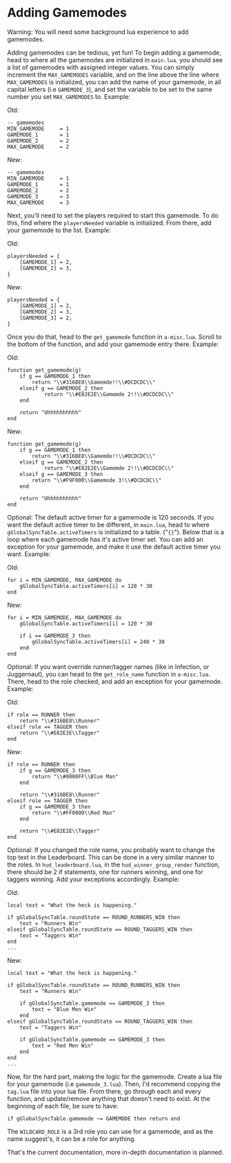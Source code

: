 # Adding Gamemodes

Warning: You will need some background lua experience to add gamemodes.

Adding gamemodes can be tedious, yet fun! To begin adding a gamemode, head to where all the gamemodes are initialized in `main.lua`. you should see a list of gamemodes with assigned integer values. You can simply increment the `MAX_GAMEMODES` variable, and on the line above the line where `MAX_GAMEMODES` is initialized, you can add the name of your gamemode, in all capital letters (i.e `GAMEMODE_3`), and set the variable to be set to the same number you set `MAX_GAMEMODES` to. Example:

Old:
```
-- gamemodes
MIN_GAMEMODE     = 1
GAMEMODE_1       = 1
GAMEMODE_2       = 2
MAX_GAMEMODE     = 2
```

New:
```
-- gamemodes
MIN_GAMEMODE     = 1
GAMEMODE_1       = 1
GAMEMODE_2       = 2
GAMEMODE_3       = 3
MAX_GAMEMODE     = 3
```

Next, you'll need to set the players required to start this gamemode. To do this, find where the `playersNeeded` variable is initialized. From there, add your gamemode to the list. Example:

Old:
```
playersNeeded = {
    [GAMEMODE_1] = 2,
    [GAMEMODE_2] = 3,
}
```

New:
```
playersNeeded = {
    [GAMEMODE_1] = 2,
    [GAMEMODE_2] = 3,
    [GAMEMODE_3] = 2,
}
```

Once you do that, head to the `get_gamemode` function in `a-misc.lua`. Scroll to the bottom of the function, and add your gamemode entry there. Example:

Old:
```
function get_gamemode(g)
	if g == GAMEMODE_1 then
		return "\\#316BE8\\Gamemde!!\\#DCDCDC\\"
	elseif g == GAMEMODE_2 then
        	return "\\#E82E2E\\Gamemde 2!!\\#DCDCDC\\"
	end

	return "Uhhhhhhhhhh"
end
```

New:
```
function get_gamemode(g)
	if g == GAMEMODE_1 then
		return "\\#316BE8\\Gamemde!!\\#DCDCDC\\"
	elseif g == GAMEMODE_2 then
        	return "\\#E82E2E\\Gamemde 2!!\\#DCDCDC\\"
	elseif g == GAMEMODE_3 then
		return "\\#F9F000\\Gamemode 3!\\#DCDCDC\\"
	end

	return "Uhhhhhhhhhh"
end
```

Optional: The default active timer for a gamemode is 120 seconds. If you want the default active timer to be different, in `main.lua`, head to where `gGlobalSyncTable.activeTimers` is initialized to a table. ("`{}`"). Below that is a loop where each gamemode has it's active timer set. You can add an exception for your gamemode, and make it use the default active timer you want. Example:

Old:
```
for i = MIN_GAMEMODE, MAX_GAMEMODE do
    gGlobalSyncTable.activeTimers[i] = 120 * 30
end
```

New:
```
for i = MIN_GAMEMODE, MAX_GAMEMODE do
    gGlobalSyncTable.activeTimers[i] = 120 * 30

    if i == GAMEMODE_3 then
        gGlobalSyncTable.activeTimers[i] = 240 * 30
    end
end
```

Optional: If you want override runner/tagger names (like in Infection, or Juggernaut), you can head to the `get_role_name` function in `a-misc.lua`. There, head to the role checked, and add an exception for your gamemode. Example:

Old:
```
if role == RUNNER then
    return "\\#316BE8\\Runner"
elseif role == TAGGER then
    return "\\#E82E2E\\Tagger"
end
```

New:
```
if role == RUNNER then
    if g == GAMEMODE_3 then
        return "\\#0000FF\\Blue Man"
    end

    return "\\#316BE8\\Runner"
elseif role == TAGGER then
    if g == GAMEMODE_3 then
        return "\\#FF0000\\Red Man"
    end

    return "\\#E82E2E\\Tagger"
end
```

Optional: If you changed the role name, you probably want to change the top text in the Leaderboard. This can be done in a very similar manner to the roles. In `hud_leaderboard.lua`, in the `hud_winner_group_render` function, there should be 2 if statements, one for runners winning, and one for taggers winning. Add your exceptions accordingly. Example:

Old:
```
local text = "What the heck is happening."

if gGlobalSyncTable.roundState == ROUND_RUNNERS_WIN then
    text = "Runners Win"
elseif gGlobalSyncTable.roundState == ROUND_TAGGERS_WIN then
    text = "Taggers Win"
end
...
```

New:
```
local text = "What the heck is happening."

if gGlobalSyncTable.roundState == ROUND_RUNNERS_WIN then
    text = "Runners Win"

    if gGlobalSyncTable.gamemode == GAMEMODE_3 then
        text = "Blue Men Win"
    end
elseif gGlobalSyncTable.roundState == ROUND_TAGGERS_WIN then
    text = "Taggers Win"

    if gGlobalSyncTable.gamemode == GAMEMODE_3 then
        text = "Red Men Win"
    end
end
...
```

Now, for the hard part, making the logic for the gamemode. Create a lua file for your gamemode (i.e `gamemode_3.lua`). Then, I'd recommend copying the `tag.lua` file into your lua file. From there, go through each and every function, and update/remove anything that doesn't need to exist. At the beginning of each file, be sure to have:
```
if gGlobalSyncTable.gamemode ~= GAMEMODE then return end
```

The `WILDCARD_ROLE` is a 3rd role you can use for a gamemode, and as the name suggest's, it can be a role for anything.

That's the current documentation, more in-depth documentation is planned.
